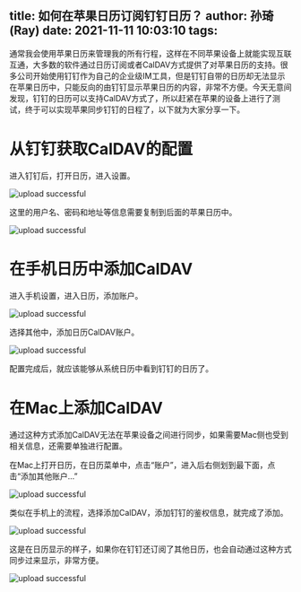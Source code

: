 title: 如何在苹果日历订阅钉钉日历？
author: 孙琦(Ray)
date: 2021-11-11 10:03:10
tags:
---
通常我会使用苹果日历来管理我的所有行程，这样在不同苹果设备上就能实现互联互通，大多数的软件通过日历订阅或者CalDAV方式提供了对苹果日历的支持。很多公司开始使用钉钉作为自己的企业级IM工具，但是钉钉自带的日历却无法显示在苹果日历中，只能反向的由钉钉显示苹果日历的内容，非常不方便。今天无意间发现，钉钉的日历可以支持CalDAV方式了，所以赶紧在苹果的设备上进行了测试，终于可以实现苹果同步钉钉的日程了，以下就为大家分享一下。

<!-- more -->

# 从钉钉获取CalDAV的配置

进入钉钉后，打开日历，进入设置。

![upload successful](/images/pasted-272.png)

这里的用户名、密码和地址等信息需要复制到后面的苹果日历中。

![upload successful](/images/pasted-273.png)

# 在手机日历中添加CalDAV

进入手机设置，进入日历，添加账户。

![upload successful](/images/pasted-274.png)

选择其他中，添加日历CalDAV账户。

![upload successful](/images/pasted-275.png)

配置完成后，就应该能够从系统日历中看到钉钉的日历了。

# 在Mac上添加CalDAV

通过这种方式添加CalDAV无法在苹果设备之间进行同步，如果需要Mac侧也受到相关信息，还需要单独进行配置。

在Mac上打开日历，在日历菜单中，点击“账户”，进入后右侧划到最下面，点击“添加其他账户...”

![upload successful](/images/pasted-278.png)

类似在手机上的流程，选择添加CalDAV，添加钉钉的鉴权信息，就完成了添加。

![upload successful](/images/pasted-279.png)

这是在日历显示的样子，如果你在钉钉还订阅了其他日历，也会自动通过这种方式同步过来显示，非常方便。

![upload successful](/images/pasted-277.png)
